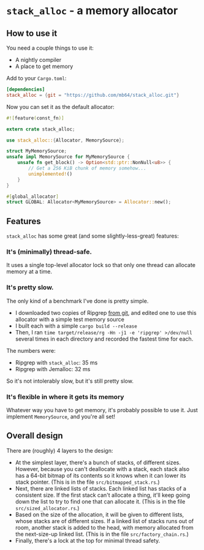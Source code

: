 # `stack_alloc` - a memory allocator

## How to use it

You need a couple things to use it:
 * A nightly compiler
 * A place to get memory

Add to your `Cargo.toml`:
```toml
[dependencies]
stack_alloc = {git = "https://github.com/mb64/stack_alloc.git"}
```

Now you can set it as the default allocator:
```rust
#![feature(const_fn)]

extern crate stack_alloc;

use stack_alloc::{Allocator, MemorySource};

struct MyMemorySource;
unsafe impl MemorySource for MyMemorySource {
    unsafe fn get_block() -> Option<std::ptr::NonNull<u8>> {
        // Get a 256 KiB chunk of memory somehow...
        unimplemented!()
    }
}

#[global_allocator]
struct GLOBAL: Allocator<MyMemorySource> = Allocator::new();
```

## Features

`stack_alloc` has some great (and some slightly-less-great) features:

### It's (minimally) thread-safe.

It uses a single top-level allocator lock so that only one thread can allocate memory at a time.

### It's pretty slow.

The only kind of a benchmark I've done is pretty simple.

 * I downloaded two copies of Ripgrep [from git](https://github.com/BurntSushi/ripgrep), and edited one to use this allocator with a simple test
   memory source
 * I built each with a simple `cargo build --release`
 * Then, I ran `time target/release/rg -Hn -j1 -e 'ripgrep' >/dev/null` several times in each directory and recorded the fastest time for each.

The numbers were:
 * Ripgrep with `stack_alloc`: 35 ms
 * Ripgrep with Jemalloc: 32 ms

So it's not intolerably slow, but it's still pretty slow.

### It's flexible in where it gets its memory

Whatever way you have to get memory, it's probably possible to use it.  Just implement `MemorySource`, and you're all set!

## Overall design

There are (roughly) 4 layers to the design:

 * At the simplest layer, there's a bunch of stacks, of different sizes.  However, because you can't deallocate with a stack, each stack also has a
   64-bit bitmap of its contents so it knows when it can lower its stack pointer.  (This is in the file `src/bitmapped_stack.rs`.)
 * Next, there are linked lists of stacks.  Each linked list has stacks of a consistent size.  If the first stack can't allocate a thing, it'll keep
   going down the list to try to find one that can allocate it.  (This is in the file `src/sized_allocator.rs`.)
 * Based on the size of the allocation, it will be given to different lists, whose stacks are of different sizes.  If a linked list of stacks runs
   out of room, another stack is added to the head, with memory allocated from the next-size-up linked list.  (This is in the file
   `src/factory_chain.rs`.)
 * Finally, there's a lock at the top for minimal thread safety.

